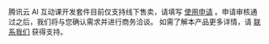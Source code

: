 ﻿腾讯云 AI 互动课开发套件目前仅支持线下售卖，请填写 [使用申请](https://cloud.tencent.com/apply/p/sbroci4x87m) 。申请审核通过之后，我们将与您确认需求并进行商务洽谈。
如需了解本产品更多详情，请 [联系我们](https://cloud.tencent.com/act/event/connect-service) 获得支持。